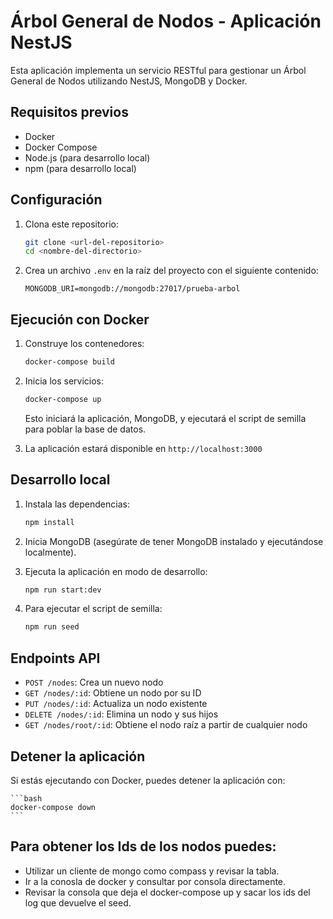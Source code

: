 # Árbol General de Nodos - Aplicación NestJS

Esta aplicación implementa un servicio RESTful para gestionar un Árbol General de Nodos utilizando NestJS, MongoDB y Docker.

## Requisitos previos

- Docker
- Docker Compose
- Node.js (para desarrollo local)
- npm (para desarrollo local)

## Configuración

1. Clona este repositorio:

   ```bash
   git clone <url-del-repositorio>
   cd <nombre-del-directorio>
   ```

2. Crea un archivo `.env` en la raíz del proyecto con el siguiente contenido:

   ```env
   MONGODB_URI=mongodb://mongodb:27017/prueba-arbol
   ```

## Ejecución con Docker

1. Construye los contenedores:

   ```bash
   docker-compose build
   ```

2. Inicia los servicios:

   ```bash
   docker-compose up
   ```

   Esto iniciará la aplicación, MongoDB, y ejecutará el script de semilla para poblar la base de datos.

3. La aplicación estará disponible en `http://localhost:3000`

## Desarrollo local

1. Instala las dependencias:

   ```bash
   npm install
   ```

2. Inicia MongoDB (asegúrate de tener MongoDB instalado y ejecutándose localmente).

3. Ejecuta la aplicación en modo de desarrollo:

   ```bash
   npm run start:dev
   ```

4. Para ejecutar el script de semilla:

   ```bash
   npm run seed
   ```

## Endpoints API

- `POST /nodes`: Crea un nuevo nodo
- `GET /nodes/:id`: Obtiene un nodo por su ID
- `PUT /nodes/:id`: Actualiza un nodo existente
- `DELETE /nodes/:id`: Elimina un nodo y sus hijos
- `GET /nodes/root/:id`: Obtiene el nodo raíz a partir de cualquier nodo

## Detener la aplicación

Si estás ejecutando con Docker, puedes detener la aplicación con:

    ```bash
    docker-compose down
    ```

## Para obtener los Ids de los nodos puedes:

- Utilizar un cliente de mongo como compass y revisar la tabla.
- Ir a la conosla de docker y consultar por consola directamente.
- Revisar la consola que deja el docker-compose up y sacar los ids del log que devuelve el seed.
